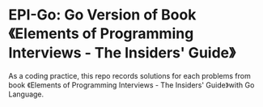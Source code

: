 # EPI-Go: Go Version of Book 《Elements of Programming Interviews - The Insiders' Guide》
As a coding practice, this repo records solutions for each problems from book 《Elements of Programming Interviews - The Insiders' Guide》with Go Language.
